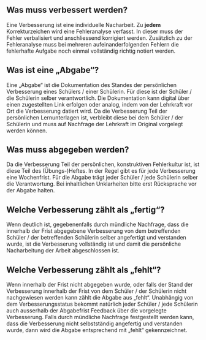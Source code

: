 ## Was muss verbessert werden?

Eine Verbesserung ist eine individuelle Nacharbeit. Zu **jedem** Korrekturzeichen wird eine Fehleranalyse verfasst. In dieser muss der Fehler verbalisiert und anschliessend korrigiert werden. Zusätzlich zu der Fehleranalyse muss bei mehreren aufeinanderfolgenden Fehlern die fehlerhafte Aufgabe noch einmal vollständig richtig notiert werden.

## Was ist eine „Abgabe“?

Eine „Abgabe“ ist die Dokumentation des Standes der persönlichen Verbesserung eines Schülers / einer Schülerin. Für diese ist der Schüler / die Schülerin selber verantwortlich. Die Dokumentation kann digital über einen zugestellten Link erfolgen oder analog, indem von der Lehrkraft vor Ort die Verbesserung datiert wird. Da die Verbesserung Teil der persönlichen Lernunterlagen ist, verbleibt diese bei dem Schüler / der Schülerin und muss auf Nachfrage der Lehrkraft im Original vorgelegt werden können. 

## Was muss abgegeben werden?

Da die Verbesserung Teil der persönlichen, konstruktiven Fehlerkultur ist, ist diese Teil des (Übungs-)Heftes. In der Regel gibt es für jede Verbesserung eine Wochenfrist. Für die Abgabe trägt jeder Schüler / jede Schülerin selber die Verantwortung. Bei inhaltlichen Unklarheiten bitte erst Rücksprache vor der Abgabe halten.

## Welche Verbesserung zählt als „fertig“?

Wenn deutlich ist, gegebenenfalls durch mündliche Nachfrage, dass die innerhalb der Frist abgegebene Verbesserung von dem betreffenden Schüler / der betreffenden Schülerin selber angefertigt und verstanden wurde, ist die Verbesserung vollständig ist und damit die persönliche Nacharbeitung der Arbeit abgeschlossen ist.

## Welche Verbesserung zählt als „fehlt“?

Wenn innerhalb der Frist nicht abgegeben wurde, oder falls der Stand der Verbesserung innerhalb der Frist von dem Schüler / der Schülerin nicht nachgewiesen werden kann zählt die Abgabe aus „fehlt“. Unabhängig von dem Verbesserungsstatus bekommt natürlich jeder Schüler / jede Schülerin auch ausserhalb der Abgabefrist Feedback über die vorgelegte Verbesserung. Falls durch mündliche Nachfrage festgestellt werden kann, dass die Verbesserung nicht selbstständig angefertig und verstanden wurde, dann wird die Abgabe entsprechend mit „fehlt“ gekennzeichnet.
